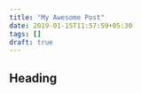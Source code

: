 ```yaml
---
title: "My Awesome Post"
date: 2019-01-15T11:57:59+05:30
tags: []
draft: true
---
```


<!--more-->
## Heading
